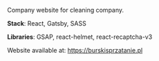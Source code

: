 Company website for cleaning company.

<b>Stack</b>: React, Gatsby, SASS

<b>Libraries</b>: GSAP, react-helmet, react-recaptcha-v3

Website available at: https://burskisprzatanie.pl
